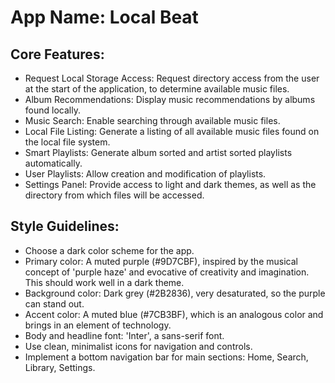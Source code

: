# **App Name**: Local Beat

## Core Features:

- Request Local Storage Access: Request directory access from the user at the start of the application, to determine available music files.
- Album Recommendations: Display music recommendations by albums found locally.
- Music Search: Enable searching through available music files.
- Local File Listing: Generate a listing of all available music files found on the local file system.
- Smart Playlists: Generate album sorted and artist sorted playlists automatically.
- User Playlists: Allow creation and modification of playlists.
- Settings Panel: Provide access to light and dark themes, as well as the directory from which files will be accessed.

## Style Guidelines:

- Choose a dark color scheme for the app.
- Primary color: A muted purple (#9D7CBF), inspired by the musical concept of 'purple haze' and evocative of creativity and imagination. This should work well in a dark theme.
- Background color: Dark grey (#2B2836), very desaturated, so the purple can stand out.
- Accent color: A muted blue (#7CB3BF), which is an analogous color and brings in an element of technology.
- Body and headline font: 'Inter', a sans-serif font.
- Use clean, minimalist icons for navigation and controls.
- Implement a bottom navigation bar for main sections: Home, Search, Library, Settings.